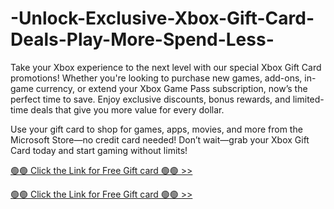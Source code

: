 # -Unlock-Exclusive-Xbox-Gift-Card-Deals-Play-More-Spend-Less-

Take your Xbox experience to the next level with our special Xbox Gift Card promotions! Whether you're looking to purchase new games, add-ons, in-game currency, or extend your Xbox Game Pass subscription, now’s the perfect time to save. Enjoy exclusive discounts, bonus rewards, and limited-time deals that give you more value for every dollar.

Use your gift card to shop for games, apps, movies, and more from the Microsoft Store—no credit card needed! Don’t wait—grab your Xbox Gift Card today and start gaming without limits! 

[🟢🟢 Click the Link for Free Gift card 🟢🟢 >>](https://mkrj.xyz/mox/)


[🟢🟢 Click the Link for Free Gift card 🟢🟢 >>](https://mkrj.xyz/mox/)


